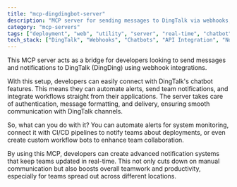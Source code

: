 ```yaml
---
title: "mcp-dingdingbot-server"
description: "MCP server for sending messages to DingTalk via webhooks, enabling chatbot integrations and notifications."
category: "mcp-servers"
tags: ["deployment", "web", "utility", "server", "real-time", "chatbot", "notifications", "automation"]
tech_stack: ["DingTalk", "Webhooks", "Chatbots", "API Integration", "Notifications", "CI/CD"]
---
```


This MCP server acts as a bridge for developers looking to send messages and notifications to DingTalk (DingDing) using webhook integrations.

With this setup, developers can easily connect with DingTalk's chatbot features. This means they can automate alerts, send team notifications, and integrate workflows straight from their applications. The server takes care of authentication, message formatting, and delivery, ensuring smooth communication with DingTalk channels.

So, what can you do with it? You can automate alerts for system monitoring, connect it with CI/CD pipelines to notify teams about deployments, or even create custom workflow bots to enhance team collaboration.

By using this MCP, developers can create advanced notification systems that keep teams updated in real-time. This not only cuts down on manual communication but also boosts overall teamwork and productivity, especially for teams spread out across different locations.